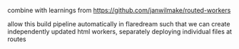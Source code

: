 combine with learnings from https://github.com/janwilmake/routed-workers

allow this build pipeline automatically in flaredream such that we can create independently updated html workers, separately deploying individual files at routes

